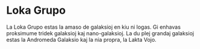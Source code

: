 # Loka Grupo

La Loka Grupo estas la amaso de galaksioj en kiu ni logas. Gi enhavas proksimume
tridek galaksioj kaj nano-galaksioj. La du plej grandaj galaksioj estas la
Andromeda Galaksio kaj la nia propra, la Lakta Vojo.
